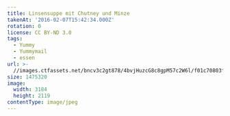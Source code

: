 ```yaml
---
title: Linsensuppe mit Chutney und Minze
takenAt: '2016-02-07T15:42:34.000Z'
rotation: 0
license: CC BY-ND 3.0
tags:
  - Yummy
  - Yummymail
  - essen
url: >-
  //images.ctfassets.net/bncv3c2gt878/4bvjHuzcG8c8gpM57c2W6l/f01c70803fc3a85dc9c4484b6fff3510/linsensuppe-mit-chutney-und-minze_24866012181_o
size: 1475320
image:
  width: 3184
  height: 2119
contentType: image/jpeg
---
```


